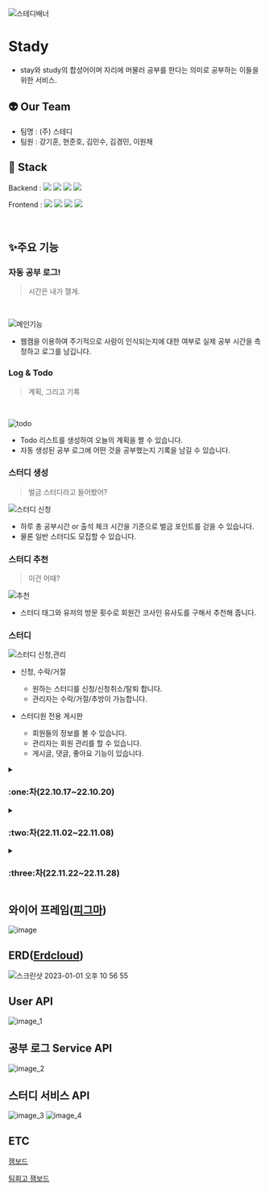![스테디배너](https://user-images.githubusercontent.com/113074274/204524489-54a8e293-0e50-471e-889b-6322837f7d73.png)
# Stady
- stay와 study의 합성어이며 자리에 머물러 공부를 한다는 의미로 공부하는 이들을 위한 서비스.

## :alien: **Our Team**

- 팀명 : (주) 스테디
- 팀원 : 강기훈, 현준호, 김민수, 김경민, 이원채

## :art: **Stack**
Backend : <img src="https://img.shields.io/badge/python-3776AB?style=for-the-badge&logo=python&logoColor=white"> <img src="https://img.shields.io/badge/pytorch-EE4C2C?style=for-the-badge&logo=pytorch&logoColor=white">
<img src="https://img.shields.io/badge/django-092E20?style=for-the-badge&logo=django&logoColor=white">
<img src="https://img.shields.io/badge/django rest framework-092E20?style=for-the-badge&logo=django&logoColor=white">
<br>

Frontend : <img src="https://img.shields.io/badge/javascript-F7DF1E?style=for-the-badge&logo=javascript&logoColor=white">
<img src="https://img.shields.io/badge/jquery-0769AD?style=for-the-badge&logo=jquery&logoColor=white">
<img src="https://img.shields.io/badge/ajax-0769AD?style=for-the-badge&logo=jquery&logoColor=white">
<img src="https://img.shields.io/badge/bootstrap-7952B3?style=for-the-badge&logo=bootstrap&logoColor=white">



<br>

## :sparkles:주요 기능

### 자동 공부 로그! <br>
> 시간은 내가 잴게.
<br>

![메인기능](https://user-images.githubusercontent.com/112795528/210121734-876d78cd-7504-45a6-b433-b370ad85954d.gif)

- 웹캠을 이용하여 주기적으로 사람이 인식되는지에 대한 여부로 실제 공부 시간을 측정하고 로그를 남깁니다.

### Log & Todo <br>
> 계획, 그리고 기록
<br>

![todo](https://user-images.githubusercontent.com/112795528/210121740-febcb10a-d06d-4d92-a5fc-9aca7a889b7a.gif) <br>

- Todo 리스트를 생성하여 오늘의 계획을 짤 수 있습니다.
- 자동 생성된 공부 로그에 어떤 것을 공부했는지 기록을 남길 수 있습니다.

### 스터디 생성 <br>
> 벌금 스터디라고 들어봤어?

![스터디 신청](https://user-images.githubusercontent.com/112795528/210121753-b254d210-d489-4ace-a01e-3b638e059d86.gif) <br>

- 하루 총 공부시간 or 출석 체크 시간을 기준으로 벌금 포인트를 걷을 수 있습니다.
- 물론 일반 스터디도 모집할 수 있습니다.

### 스터디 추천 <br>
> 이건 어때?

![추천](https://user-images.githubusercontent.com/78214692/210173205-34121620-8f1a-4e21-9bdd-d34a2a368098.gif)

- 스터디 태그와 유저의 방문 횟수로 회원간 코사인 유사도를 구해서 추천해 줍니다.

### 스터디 
![스터디 신청,관리](https://user-images.githubusercontent.com/112795528/210121758-6f941b88-8b38-49e1-9d65-270f4e1794ed.gif) <br>
- 신청, 수락/거절
  - 원하는 스터디를 신청/신청취소/탈퇴 합니다.
  - 관리자는 수락/거절/추방이 가능합니다.

- 스터디원 전용 게시판
  - 회원들의 정보를 볼 수 있습니다.
  - 관리자는 회원 관리를 할 수 있습니다.
  - 게시글, 댓글, 좋아요 기능이 있습니다.

<details>
<summary><h3>:one:차(22.10.17~22.10.20) </h3></summary>
<div markdown ="1">

#### 회원가입, 로그인, 로그아웃

- SNS연동 로그인
- 이메일 인증

#### 정보 수정, 비밀번호 변경

#### :pencil2: 공부 로그 자동 기록

- 공부 로그 & 머신러닝 연동
- 날짜별 공부 로그 기록 보기
</div>
</details>

<details>
<summary><h3>:two:차(22.11.02~22.11.08) </h3></summary>
<div markdown ="1">

#### 프론트앤드 & 백앤드 분리(DRF)

#### :closed_book: 스터디 그룹을 모집 & 참여할 수 있는 서비스 추가

- 스터디 그룹 생성, 수정, 삭제
- 스터디 그룹 메인( 최신, 검색)
- 스터디 그룹 디테일 ( 주최자-수락거절, 수정 삭제 , 참여자- 신청취소)
- 스터드 그룹 즐겨 찾기 기능 추가

#### 개인 프로필 페이지 추가( 공부로그, 스터디 그룹들)

- 신청한 그룹 리스트 보기, 즐겨 찾기 리스트 보기

#### :ballot_box_with_check:스터디 추천 서비스 추가

- 태그를 통한 스터디 그룹 추천 시스템
</div>
</details>

<details>
<summary><h3>:three:차(22.11.22~22.11.28) </h3></summary>
<div markdown ="1">

#### :lips: 커뮤니티

- 익명 게시판(랜덤 닉네임 생성) & 자유 게시판
- 게시글 생성, 수정, 삭제
- 댓글 생성, 수정, 삭제

#### 스터디 그룹

- 스터디 그룹 전용 페이지
- 모집 정보 수정, 삭제
- 게시글 작성, 수정, 삭제

#### :moneybag: 벌금 제도

#### :white_check_mark: Todo 리스트 추가

#### Error 보수

</div>
</details>

## 와이어 프레임([피그마](https://www.figma.com/file/4euWhIaup0RZ53UDJXCTk3/Untitled?t=SFakNXjLpgUrg56C-0))
![image](https://user-images.githubusercontent.com/113074274/204526136-093a5077-2073-4562-a364-5b008fc636ef.png)

## ERD([Erdcloud](https://www.erdcloud.com/d/BYxpMAdg9QcLRupjg))
![스크린샷 2023-01-01 오후 10 56 55](https://user-images.githubusercontent.com/78214692/210173115-b0f1f620-a786-4fb7-9440-fbe57db366d1.png)

## User API

![image_1](https://user-images.githubusercontent.com/113074274/204511286-4206c1da-e351-42d2-9e85-54a533f581ed.png)

## 공부 로그 Service API

![image_2](https://user-images.githubusercontent.com/113074274/204511296-e1571494-13dc-4b36-8bbc-7b3ec8244a48.png)

## 스터디 서비스 API

![image_3](https://user-images.githubusercontent.com/113074274/204511317-0afcb819-0088-4ae2-b5cb-56284c7a63cb.png)
![image_4](https://user-images.githubusercontent.com/113074274/204511358-59245fc9-fa23-4c1d-825f-aed88b38e3a9.png)

## ETC

[잼보드](https://jamboard.google.com/d/1Bdh9nlqy0WqR_PLrCOJHXvcz_ZwfgXGMfQTYgqp4UXY/viewer?f=0)

[팀회고 잼보드](https://jamboard.google.com/d/1YwARzhHt1EIsbWT8DFY1Zb3etAGyrNoriYOINm-xkTw/viewer?ts=635255fc&f=3)
